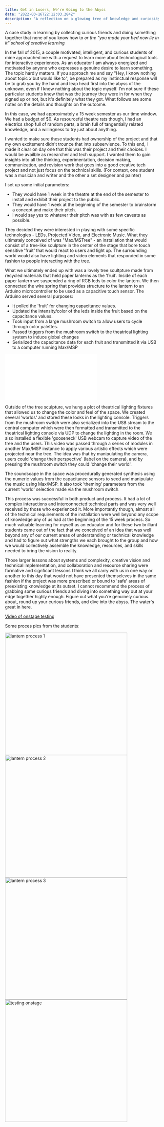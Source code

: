 ```yaml
---
title: Get in Losers, We're Going to the Abyss 
date: "2022-03-16T22:12:03.284Z"
description: "A reflection on a glowing tree of knowledge and curiosity"
---
```

A case study in learning by collecting curious friends and doing something together that none of you know how to
*or the "you made your bed now lie in it" school of creative learning*

 In the fall of 2015, a couple motivated, intelligent, and curious students of mine approached me with a request to learn more about technological tools for interactive experiences. As an educator I am always energized and motivated by anyone who expresses a genuine desire to learn something. The topic hardly matters. If you approach me and say "Hey, I know nothing about topic *x* but would like to", be prepared as my instinctual response will be to grab you by the hand and leap head first into the abyss of the unknown, even if I know nothing about the topic myself. I'm not sure if these particular students knew that was the journey they were in for when they signed up or not, but it's definitely what they got. What follows are some notes on the details and thoughts on the outcome. 

 In this case, we had approximately a 15 week semester as our time window. We had a budget of $0. As resourceful theatre rats though, I had an electrics shop full of random parts, a brain full of tangentially related knowledge, and a willingness to try just about anything. 

 I wanted to make sure these students had ownership of the project and that my own excitement didn't trounce that into subservience. To this end, I made it clear on day one that this was their project and their choices. I would be availble as researcher and tech support. I wanted them to gain insights into all the thinking, experimentation, decision making, communication, and revision work that goes into a good creative tech project and not just focus on the technical skills. (For context, one student was a musician and writer and the other a set designer and painter)

 I set up some initial parameters:
 - They would have 1 week in the theatre at the end of the semester to install and exhibit their project to the public.
 - They would have 1 week at the beginning of the semester to brainstorm a concept and make their pitch.
 - I would say yes to whatever their pitch was with as few caveats as possible.

 They decided they were interested in playing with some specific technologies - LEDs, Projected Video, and Electronic Music. What they ultimately conceived of was "Max/MSTree" - an installation that would consist of a tree-like sculpture in the center of the stage that bore touch sensitive 'fruit' that would react to users and light up. The surrounding world would also have lighting and video elements that responded in some fashion to people interacting with the tree.  

 What we ultimately ended up with was a lovely tree scultpture made from recycled materials that held paper lanterns as the 'fruit'. Inside of each paper lantern we suspended a ring of RGB leds to color the lantern. We then connected the wire spring that provides structure to the lantern to an Arduino microcontroller to be used as a capacitive touch sensor. The Arduino served several purposes:
 - It polled the 'fruit' for changing capacitance values.
 - Updated the intensity/color of the leds inside the fruit based on the capacitance values. 
 - Took input from a large mushroom switch to allow users to cycle through color palettes.
 - Passed triggers from the mushroom switch to the theatrical lighting system to induce global changes
 - Serialized the capacitance data for each fruit and transmitted it via USB to a computer running Max/MSP

![breadboard diagram](./BreadboardHookup.pdf)

 Outside of the tree sculpture, we hung a plot of theatrical lighting fixtures that allowed us to change the color and feel of the space. We created several 'worlds' and stored these looks in the lighting console. Triggers from the mushroom switch were also serialized into the USB stream to the central computer which were then formatted and transmitted to the theatrical lighting console via UDP to change the lighting in the room. We also installed a flexible 'gooseneck' USB webcam to capture video of the tree and the users. This video was passed through a series of modules in another Max/MSP instance to apply various artistic effects which were projected near the tree. The idea was that by manipulating the camera, users could 'change their perspective' (label on the camera), and by pressing the mushroom switch they could 'change their world'. 

 The soundscape in the space was procedurally generated synthesis using the numeric values from the capacitance sensors to seed and manipulate the music using Max/MSP. It also took 'theming' parameters from the current 'world' selection made via the mushroom switch. 

 This process was successful in both product and process. It had a lot of complex interactions and interconnected technical parts and was very well received by those who experienced it. More importantly though, almost all of the technical requirements of the installation were well beyond any scope of knowledge any of us had at the beginning of the 15 week process. So much valuable learning for myself as an educator and for these two brilliant students came out of the fact that we conceived of an idea that was well beyond any of our current areas of understanding or technical knowledge and had to figure out what strengths we each brought to the group and how we would collectively assemble the knowledge, resources, and skills needed to bring the vision to reality. 
 
 Those larger lessons about systems and complexity, creative vision and technical implementation, and collaboration and resource sharing were formative and signficant lessons I think we all carry with us in one way or another to this day that would not have presented themseleves in the same fashion if the project was more prescribed or bound to 'safe' areas of preexisting knowledge at its outset. I cannot recommend the process of grabbing some curious friends and diving into something way out at your edge together highly enough. Figure out what you're genuinely curious about, round up your curious friends, and dive into the abyss. The water's great in here. 
 
[Video of onstage testing](./mstree.mov)

Some proces pics from the students:

<img src='./lp1.jpg' width="400px" alt="lantern process 1">
<img src='./lp2.jpg' width="400px" alt="lantern process 2">
<img src='./lp3.jpg' width="400px" alt="lantern process 3">
<img src='./testing.jpg' width="400px" alt="testing onstage">